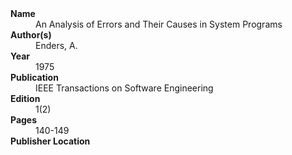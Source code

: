 
<dl>
	<dt><strong>Name</strong></dt>
	<dd>An Analysis of Errors and Their Causes in System Programs</dd>
	<dt><strong>Author(s)</strong></dt>
	<dd>Enders, A.</dd>
	<dt><strong>Year</strong></dt>
	<dd>1975</dd>
	<dt><strong>Publication</strong></dt>
	<dd>IEEE Transactions on Software Engineering</dd>
	<dt><strong>Edition</strong></dt>
	<dd>1(2)</dd>
	<dt><strong>Pages</strong></dt>
	<dd>140-149</dd>
	<dt><strong>Publisher Location</strong></dt>
	<dd></dd>
</dl>
